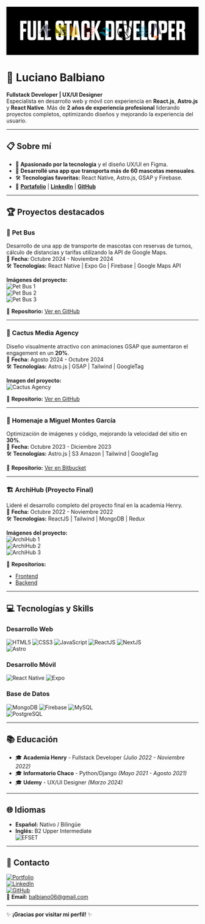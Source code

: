 <!-- Header -->
![Header](banner.png)

# 🚀 Luciano Balbiano  
**Fullstack Developer | UX/UI Designer**  
Especialista en desarrollo web y móvil con experiencia en **React.js**, **Astro.js** y **React Native**. Más de **2 años de experiencia profesional** liderando proyectos completos, optimizando diseños y mejorando la experiencia del usuario.

---

## 📋 **Sobre mí**
- 🎯 **Apasionado por la tecnología** y el diseño UX/UI en Figma.  
- 🚐 **Desarrollé una app que transporta más de 60 mascotas mensuales**.  
- 🛠️ **Tecnologías favoritas:** React Native, Astro.js, GSAP y Firebase.  
- 🔗 [**Portafolio**](https://www.balbianoluciano.com/) | [**LinkedIn**](https://www.linkedin.com/in/luciano-balbiano) | [**GitHub**](https://github.com/BalbianoLuciano)  

---

## 🏆 **Proyectos destacados**

### 🚐 **Pet Bus**  
Desarrollo de una app de transporte de mascotas con reservas de turnos, cálculo de distancias y tarifas utilizando la API de Google Maps.  
📅 **Fecha:** Octubre 2024 - Noviembre 2024  
🛠️ **Tecnologías:** React Native | Expo Go | Firebase | Google Maps API  

**Imágenes del proyecto:**  
![Pet Bus 1](https://ik.imagekit.io/cactusAgency/github%20repos/1-Pet-bus.jpg?updatedAt=1734531820075)  
![Pet Bus 2](https://ik.imagekit.io/cactusAgency/github%20repos/2-Pet-bus.jpg?updatedAt=1734531835031)  
![Pet Bus 3](https://ik.imagekit.io/cactusAgency/github%20repos/3-Pet-bus.jpg?updatedAt=1734531846884)  

🔗 **Repositorio:** [Ver en GitHub](https://github.com/BalbianoLuciano/pet-bus)

---

### 🌵 **Cactus Media Agency**  
Diseño visualmente atractivo con animaciones GSAP que aumentaron el engagement en un **20%**.  
📅 **Fecha:** Agosto 2024 - Octubre 2024  
🛠️ **Tecnologías:** Astro.js | GSAP | Tailwind | GoogleTag  

**Imagen del proyecto:**  
![Cactus Agency](https://ik.imagekit.io/cactusAgency/github%20repos/thecactusmedia.com_.png?updatedAt=1734532823667)  

🔗 **Repositorio:** [Ver en GitHub](https://github.com/BalbianoLuciano/cactus-agency)  

---

### 📜 **Homenaje a Miguel Montes García**  
Optimización de imágenes y código, mejorando la velocidad del sitio en **30%**.  
📅 **Fecha:** Octubre 2023 - Diciembre 2023  
🛠️ **Tecnologías:** Astro.js | S3 Amazon | Tailwind | GoogleTag  

🔗 **Repositorio:** [Ver en Bitbucket](https://bitbucket.org/mo-studio/website-montes/src/master/)

---

### 🏗️ **ArchiHub (Proyecto Final)**  
Lideré el desarrollo completo del proyecto final en la academia Henry.  
📅 **Fecha:** Octubre 2022 - Noviembre 2022  
🛠️ **Tecnologías:** ReactJS | Tailwind | MongoDB | Redux  

**Imágenes del proyecto:**  
![ArchiHub 1](https://ik.imagekit.io/cactusAgency/github%20repos/1-arquihub.png?updatedAt=1734531999993)  
![ArchiHub 2](https://ik.imagekit.io/cactusAgency/github%20repos/2-arquihub.png?updatedAt=1734531999849)  
![ArchiHub 3](https://ik.imagekit.io/cactusAgency/github%20repos/3-arquihub.png?updatedAt=1734531999893)  

🔗 **Repositorios:**  
- [Frontend](https://github.com/BalbianoLuciano/ArchiHub-Front)  
- [Backend](https://github.com/BalbianoLuciano/backend-arquihub)  

---

## 💻 **Tecnologías y Skills**

### **Desarrollo Web**  
![HTML5](https://img.shields.io/badge/HTML5-FF5722?style=flat&logo=html5&logoColor=white) 
![CSS3](https://img.shields.io/badge/CSS3-2196F3?style=flat&logo=css3&logoColor=white)
![JavaScript](https://img.shields.io/badge/JavaScript-FFCA28?style=flat&logo=javascript&logoColor=white)
![ReactJS](https://img.shields.io/badge/React-61DAFB?style=flat&logo=react&logoColor=white)
![NextJS](https://img.shields.io/badge/Next.js-000000?style=flat&logo=nextdotjs&logoColor=white)  
![Astro](https://img.shields.io/badge/Astro-FF8C00?style=flat&logo=astro&logoColor=white)

### **Desarrollo Móvil**  
![React Native](https://img.shields.io/badge/React_Native-20232A?style=flat&logo=react&logoColor=61DAFB)
![Expo](https://img.shields.io/badge/Expo-000020?style=flat&logo=expo&logoColor=white)

### **Base de Datos**  
![MongoDB](https://img.shields.io/badge/MongoDB-4DB33D?style=flat&logo=mongodb&logoColor=white)
![Firebase](https://img.shields.io/badge/Firebase-FFCA28?style=flat&logo=firebase&logoColor=white)
![MySQL](https://img.shields.io/badge/MySQL-00758F?style=flat&logo=mysql&logoColor=white)  
![PostgreSQL](https://img.shields.io/badge/PostgreSQL-336791?style=flat&logo=postgresql&logoColor=white)

---

## 📚 **Educación**
- 🎓 **Academia Henry** - Fullstack Developer *(Julio 2022 - Noviembre 2022)*  
- 🎓 **Informatorio Chaco** - Python/Django *(Mayo 2021 - Agosto 2021)*  
- 🎓 **Udemy** - UX/UI Designer *(Marzo 2024)*  

---

## 🌐 **Idiomas**
- **Español:** Nativo / Bilingüe  
- **Inglés:** B2 Upper Intermediate  
  ![EFSET](https://cert.efset.org/YTogwD)

---

## 🔗 **Contacto**
[![Portfolio](https://img.shields.io/badge/Portfolio-000000?style=flat&logo=Google-Chrome)](https://www.balbianoluciano.com/)  
[![LinkedIn](https://img.shields.io/badge/LinkedIn-0A66C2?style=flat&logo=linkedin&logoColor=white)](https://www.linkedin.com/in/luciano-balbiano/)  
[![GitHub](https://img.shields.io/badge/GitHub-000000?style=flat&logo=github&logoColor=white)](https://github.com/BalbianoLuciano)  
📧 **Email:** [balbiano06@gmail.com](mailto:balbiano06@gmail.com)  

---

✨ **¡Gracias por visitar mi perfil!** ✨  
